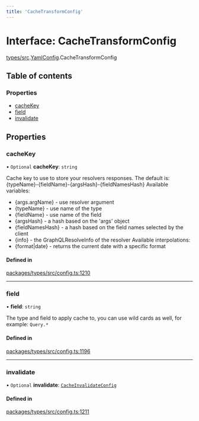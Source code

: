 ```yaml
---
title: 'CacheTransformConfig'
---
```


# Interface: CacheTransformConfig

[types/src](../modules/types_src).[YamlConfig](../modules/types_src.YamlConfig).CacheTransformConfig

## Table of contents

### Properties

- [cacheKey](types_src.YamlConfig.CacheTransformConfig#cachekey)
- [field](types_src.YamlConfig.CacheTransformConfig#field)
- [invalidate](types_src.YamlConfig.CacheTransformConfig#invalidate)

## Properties

### cacheKey

• `Optional` **cacheKey**: `string`

Cache key to use to store your resolvers responses.
The default is: {typeName}-{fieldName}-{argsHash}-{fieldNamesHash}
Available variables:
- {args.argName} - use resolver argument
- {typeName} - use name of the type
- {fieldName} - use name of the field
- {argsHash} - a hash based on the 'args' object
- {fieldNamesHash} - a hash based on the field names selected by the client
- {info} - the GraphQLResolveInfo of the resolver
Available interpolations:
- {format|date} - returns the current date with a specific format

#### Defined in

[packages/types/src/config.ts:1210](https://github.com/Urigo/graphql-mesh/blob/master/packages/types/src/config.ts#L1210)

___

### field

• **field**: `string`

The type and field to apply cache to, you can use wild cards as well, for example: `Query.*`

#### Defined in

[packages/types/src/config.ts:1196](https://github.com/Urigo/graphql-mesh/blob/master/packages/types/src/config.ts#L1196)

___

### invalidate

• `Optional` **invalidate**: [`CacheInvalidateConfig`](types_src.YamlConfig.CacheInvalidateConfig)

#### Defined in

[packages/types/src/config.ts:1211](https://github.com/Urigo/graphql-mesh/blob/master/packages/types/src/config.ts#L1211)

